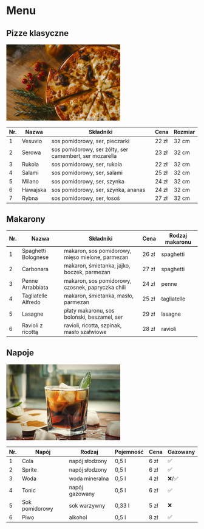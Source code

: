 # Menu

## Pizze klasyczne
<img src="images/cheese-pizza.jpg" width=300>

| Nr. | Nazwa    | Składniki                                                 | Cena  | Rozmiar |
|----|----------|-----------------------------------------------------------|-------|---------|
| 1  | Vesuvio  | sos pomidorowy, ser, pieczarki                            | 22 zł | 32 cm   |
| 2  | Serowa   | sos pomidorowy, ser żółty, ser camembert, ser mozarella   | 23 zł | 32 cm   | 
| 3  | Rukola   | sos pomidorowy, ser, rukola                               | 22 zł | 32 cm   |
| 4  | Salami   | sos pomidorowy, ser, salami                               | 25 zł | 32 cm   | 
| 5  | Milano   | sos pomidorowy, ser, szynka                               | 24 zł | 32 cm   |
| 6  | Hawajska | sos pomidorowy, ser, szynka, ananas                       | 24 zł | 32 cm   |
| 7  | Rybna    | sos pomidorowy, ser, łosoś                                | 27 zł | 32 cm   |

## Makarony

| Nr.| Nazwa              | Składniki                                                | Cena  | Rodzaj makaronu |
|----|--------------------|----------------------------------------------------------|-------|-----------------|
| 1  | Spaghetti Bolognese| makaron, sos pomidorowy, mięso mielone, parmezan         | 26 zł | spaghetti       |
| 2  | Carbonara           | makaron, śmietanka, jajko, boczek, parmezan             | 27 zł | spaghetti       |
| 3  | Penne Arrabbiata    | makaron, sos pomidorowy, czosnek, papryczka chili       | 24 zł | penne           |
| 4  | Tagliatelle Alfredo | makaron, śmietanka, masło, parmezan                     | 25 zł | tagliatelle     |
| 5  | Lasagne             | płaty makaronu, sos boloński, beszamel, ser             | 29 zł | lasagne         |
| 6  | Ravioli z ricottą   | ravioli, ricotta, szpinak, masło szałwiowe              | 28 zł | ravioli         |

## Napoje
<img src="images/cola.jpg" width=300>

| Nr.| Napój            | Rodzaj         | Pojemność | Cena | Gazowany |
|----|------------------|----------------|-----------|------|----------|
| 1  | Cola             | napój słodzony | 0,5 l     | 6 zł | ✅       |
| 2  | Sprite           | napój słodzony | 0,5 l     | 6 zł | ✅       |
| 3  | Woda             | woda mineralna | 0,5 l     | 4 zł | ❌/✅    |
| 4  | Tonic            | napój gazowany | 0,5 l     | 6 zł | ✅       |
| 5  | Sok pomidorowy   | sok warzywny   | 0,33 l    | 5 zł | ❌       |
| 6  | Piwo             | alkohol        | 0,5 l     | 8 zł | ✅       |
